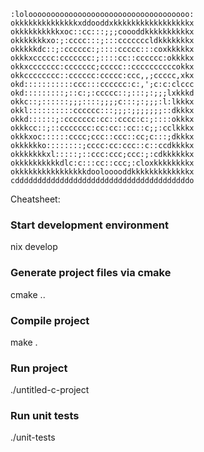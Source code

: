 ```
:loloooooooooooooooooooooooooooooooooooo:
okkkkkkkkkkkkkkxddooddxkkkkkkkkkkkkkkkkkx
okkkkkkkkkkxoc::cc:::;;;coooddkkkkkkkkkkx
okkkkkkkxo:;:cccc:::;:::cccccccldkkkkkkkx
okkkkkdc::;:cccccc:;::::ccccc:::coxkkkkkx
okkkxccccc:ccccccc:;::::cc::cccccc:okkkkx
okkxccccccc:ccccccc;ccccc::ccccccccccokkx
okkcccccccc::cccccc:ccccc:ccc,,;ccccc,xkx
okd:::::::::::ccc:::cccccc:c:,';c:c:clccc
okd:::::::::;::c:;:ccccc::;:::;:;;;lxkkkd
okkc::;::::::;;;::::;;;;c:::;:;;;:l:lkkkx
okkl::::::::::cccccc:::;;;:;;;;;;;::dkkkx
okkd::::::;:ccccccc:cc::cccc:c:;::::okkkx
okkkcc::;::ccccccc:cc:cc::cc::c;;:cclkkkx
okkkxoc::::::cccc;ccc::ccc::cc;c:::;dkkkx
okkkkkko::::::::;cccc:cc:ccc::c::ccdkkkkx
okkkkkkkxl:::::;::ccc:ccc;ccc:;:cdkkkkkkx
okkkkkkkkkkdlc:c:::cc::ccc;:cloxkkkkkkkkx
okkkkkkkkkkkkkkkkdoolooooddkkkkkkkkkkkkkx
cdddddddddddddddddddddddddddddddddddddddo
```


Cheatsheet:

### Start development environment
nix develop

### Generate project files via cmake
cmake ..

### Compile project
make .

### Run project
./untitled-c-project

### Run unit tests
./unit-tests
